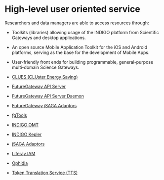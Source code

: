# High-level user oriented service

Researchers and data managers are able to access resources through: 
* Toolkits (libraries) allowing usage of the INDIGO platform from Scientific Gateways and desktop applications.
* An open source Mobile Application Toolkit for the iOS and Android platforms, serving as the base for the development of Mobile Apps.
* User-friendly front ends for building programmable, general-purpose multi-domain Science Gateways.

* [CLUES (CLUster Energy Saving)](indigo1/clues1.md)
* [FutureGateway API Server](fgapiserver1.md)
* [FutureGateway API Server Daemon](fgapiserverdaemon1.md)
* [FutureGateway jSAGA Adaptors](indigo1/fg_jsaga_adaptors1.md)
* [fgTools](indigo1/fgtools1.md)
* [INDIGO OMT](indigo1/omt1.md)
* [INDIGO Kepler](indigo1/kepler1.md)
* [jSAGA Adaptors](indigo1/jsaga_adaptors1.md)
* [Liferay IAM](indigo1/liferayiam1.md)
* [Ophidia](indigo1/ophidia1.md)
* [Token Translation Service (TTS)](indigo1/tts1.md)